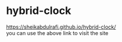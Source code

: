 # hybrid-clock<br>
https://sheikabdulrafi.github.io/hybrid-clock/ <br>
you can use the above link to visit the site
